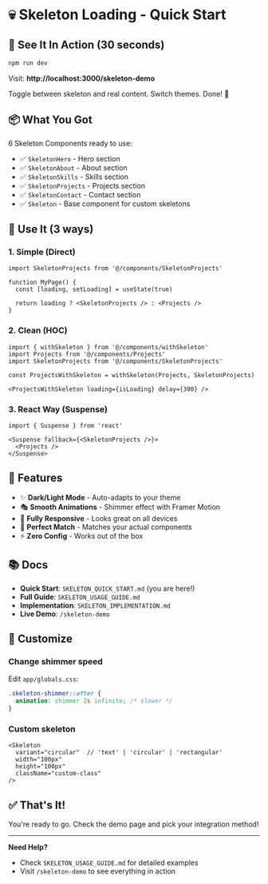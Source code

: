 # 💀 Skeleton Loading - Quick Start

## 🎯 See It In Action (30 seconds)

```bash
npm run dev
```

Visit: **http://localhost:3000/skeleton-demo**

Toggle between skeleton and real content. Switch themes. Done! 🎉

## 📦 What You Got

6 Skeleton Components ready to use:
- ✅ `SkeletonHero` - Hero section
- ✅ `SkeletonAbout` - About section  
- ✅ `SkeletonSkills` - Skills section
- ✅ `SkeletonProjects` - Projects section
- ✅ `SkeletonContact` - Contact section
- ✅ `Skeleton` - Base component for custom skeletons

## 🚀 Use It (3 ways)

### 1. Simple (Direct)
```tsx
import SkeletonProjects from '@/components/SkeletonProjects'

function MyPage() {
  const [loading, setLoading] = useState(true)
  
  return loading ? <SkeletonProjects /> : <Projects />
}
```

### 2. Clean (HOC)
```tsx
import { withSkeleton } from '@/components/withSkeleton'
import Projects from '@/components/Projects'
import SkeletonProjects from '@/components/SkeletonProjects'

const ProjectsWithSkeleton = withSkeleton(Projects, SkeletonProjects)

<ProjectsWithSkeleton loading={isLoading} delay={300} />
```

### 3. React Way (Suspense)
```tsx
import { Suspense } from 'react'

<Suspense fallback={<SkeletonProjects />}>
  <Projects />
</Suspense>
```

## 🎨 Features

- ✨ **Dark/Light Mode** - Auto-adapts to your theme
- 🎭 **Smooth Animations** - Shimmer effect with Framer Motion
- 📱 **Fully Responsive** - Looks great on all devices
- 🎯 **Perfect Match** - Matches your actual components
- ⚡ **Zero Config** - Works out of the box

## 📚 Docs

- **Quick Start**: `SKELETON_QUICK_START.md` (you are here!)
- **Full Guide**: `SKELETON_USAGE_GUIDE.md`
- **Implementation**: `SKELETON_IMPLEMENTATION.md`
- **Live Demo**: `/skeleton-demo`

## 🎨 Customize

### Change shimmer speed
Edit `app/globals.css`:
```css
.skeleton-shimmer::after {
  animation: shimmer 2s infinite; /* slower */
}
```

### Custom skeleton
```tsx
<Skeleton 
  variant="circular"  // 'text' | 'circular' | 'rectangular'
  width="100px" 
  height="100px"
  className="custom-class"
/>
```

## ✅ That's It!

You're ready to go. Check the demo page and pick your integration method!

---

**Need Help?** 
- Check `SKELETON_USAGE_GUIDE.md` for detailed examples
- Visit `/skeleton-demo` to see everything in action

